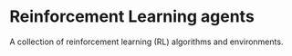 # Reinforcement Learning agents

A collection of reinforcement learning (RL) algorithms and environments.

